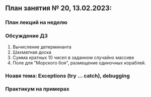 ## План занятия № 20, 13.02.2023:

### План лекций на неделю 

### Обсуждение ДЗ
   1. Вычисление детерминанта
   2. Шахматная доска
   3. Сумма кратных 10 чисел в заданном случайно массиве
   4. Поле для "Морского боя", размещение одиночных кораблей.

### Ноавя тема: Exceptions (try ... catch), debugging

### Практикум на примерах



